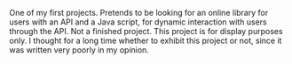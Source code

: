 One of my first projects.
Pretends to be looking for an online library for users with an API and a Java script, for dynamic interaction with users through the API.
Not a finished project.
This project is for display purposes only.
I thought for a long time whether to exhibit this project or not, since it was written very poorly in my opinion.
